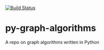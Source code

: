 [![Build Status](https://travis-ci.com/deanagan/py-graph-algorithms/py-graph-algorithms.svg?branch=master)](https://travis-ci.com/deanagan/py-graph-algorithms/py-graph-algorithms)


# py-graph-algorithms
A repo on graph algorithms written in Python
